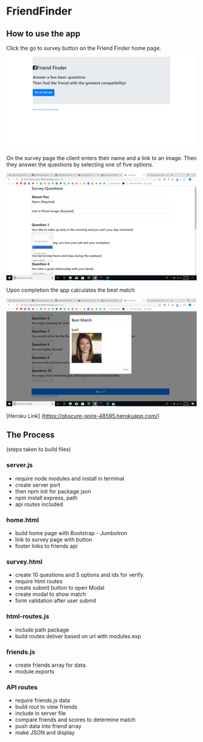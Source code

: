 # FriendFinder
## How to use the app
Click the go to survey button on the Friend Finder home page.

![Friend Finder Home](https://github.com/brianchilds-22/FriendFinder/blob/master/images/screencapture-obscure-spire-48595-herokuapp-2019-06-16-20_13_38.png?raw=true) 

On the survey page the client enters their name and a link to an image. Then they answer the questions by selecting one of five options.

![Friend Finder Survey](https://github.com/brianchilds-22/FriendFinder/blob/master/images/Screenshot%20(6).png?raw=true)

Upon completion the app calculates the best match

![Friend Finder Match](https://github.com/brianchilds-22/FriendFinder/blob/master/images/Screenshot%20(7).png?raw=true)


[Heroku Link] (https://obscure-spire-48595.herokuapp.com/)

## The Process
   (steps taken to build files)

### server.js
* require node modules and install in terminal
* create server port
* then npm init for package json
* npm install express, path
* api routes included

### home.html
* build home page with Bootstrap - Jumbotron
* link to survey page with button
* footer links to friends api

### survey.html 
* create 10 questions and 5 options and ids for verify.
* require html routes
* create submit button to open Modal
* create modal to show match
* form validation after user submit

### html-routes.js
* include path package
* build routes deliver based on url with modules.exp

### friends.js
* create friends array for data.
* module.exports

### API routes
* require friends.js data
* build rout to view friends
* include in server file
* compare friends and scores to determine match
* push data into friend array
* make JSON and display



